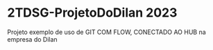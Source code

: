 # 2TDSG-ProjetoDoDilan 2023
Projeto exemplo de uso de GIT COM FLOW, CONECTADO AO HUB na empresa do Dilan
